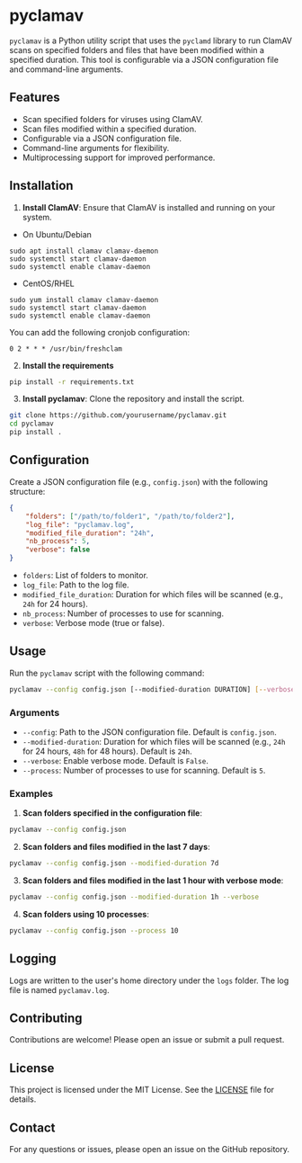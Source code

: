 # pyclamav

`pyclamav` is a Python utility script that uses the `pyclamd` library to run ClamAV scans on specified folders and files that have been modified within a specified duration. This tool is configurable via a JSON configuration file and command-line arguments.

## Features

- Scan specified folders for viruses using ClamAV.
- Scan files modified within a specified duration.
- Configurable via a JSON configuration file.
- Command-line arguments for flexibility.
- Multiprocessing support for improved performance.

## Installation

1. **Install ClamAV**: Ensure that ClamAV is installed and running on your system.

- On Ubuntu/Debian

```
sudo apt install clamav clamav-daemon
sudo systemctl start clamav-daemon
sudo systemctl enable clamav-daemon
```

- CentOS/RHEL

```
sudo yum install clamav clamav-daemon
sudo systemctl start clamav-daemon
sudo systemctl enable clamav-daemon
```

You can add the following cronjob configuration:

```
0 2 * * * /usr/bin/freshclam
```

2. **Install the requirements**

```bash
pip install -r requirements.txt
```

3. **Install pyclamav**: Clone the repository and install the script.

```bash
git clone https://github.com/yourusername/pyclamav.git
cd pyclamav
pip install .
```

## Configuration

Create a JSON configuration file (e.g., `config.json`) with the following structure:

```json
{
    "folders": ["/path/to/folder1", "/path/to/folder2"],
    "log_file": "pyclamav.log",
    "modified_file_duration": "24h",
    "nb_process": 5,
    "verbose": false
}
```

- `folders`: List of folders to monitor.
- `log_file`: Path to the log file.
- `modified_file_duration`: Duration for which files will be scanned (e.g., `24h` for 24 hours).
- `nb_process`: Number of processes to use for scanning.
- `verbose`: Verbose mode (true or false).

## Usage

Run the `pyclamav` script with the following command:

```bash
pyclamav --config config.json [--modified-duration DURATION] [--verbose] [--process NB_PROCESS]
```

### Arguments

- `--config`: Path to the JSON configuration file. Default is `config.json`.
- `--modified-duration`: Duration for which files will be scanned (e.g., `24h` for 24 hours, `48h` for 48 hours). Default is `24h`.
- `--verbose`: Enable verbose mode. Default is `False`.
- `--process`: Number of processes to use for scanning. Default is `5`.

### Examples

1. **Scan folders specified in the configuration file**:

```bash
pyclamav --config config.json
```

2. **Scan folders and files modified in the last 7 days**:

```bash
pyclamav --config config.json --modified-duration 7d
```

3. **Scan folders and files modified in the last 1 hour with verbose mode**:

```bash
pyclamav --config config.json --modified-duration 1h --verbose
```

4. **Scan folders using 10 processes**:

```bash
pyclamav --config config.json --process 10
```

## Logging

Logs are written to the user's home directory under the `logs` folder. The log file is named `pyclamav.log`.

## Contributing

Contributions are welcome! Please open an issue or submit a pull request.

## License

This project is licensed under the MIT License. See the [LICENSE](LICENSE) file for details.

## Contact

For any questions or issues, please open an issue on the GitHub repository.
```